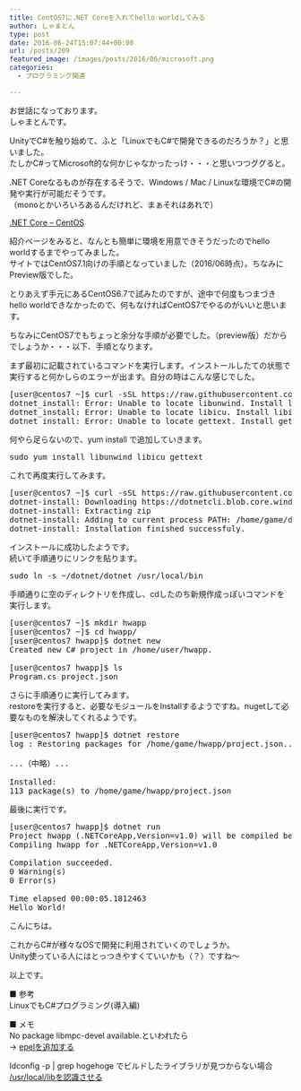 ```yaml
---
title: CentOS7に.NET Coreを入れてhello worldしてみる
author: しゃまとん
type: post
date: 2016-06-24T15:07:44+00:00
url: /posts/209
featured_image: /images/posts/2016/06/microsoft.png
categories:
  - プログラミング関連

---
```

お世話になっております。  
しゃまとんです。

UnityでC#を触り始めて、ふと「LinuxでもC#で開発できるのだろうか？」と思いました。  
たしかC#ってMicrosoft的な何かじゃなかったっけ・・・と思いつつググると。

.NET Coreなるものが存在するそうで、Windows / Mac / Linuxな環境でC#の開発や実行が可能だそうです。  
（monoとかいろいろあるんだけれど、まぁそれはあれで）

[.NET Core &#8211; CentOS][1]

紹介ページをみると、なんとも簡単に環境を用意できそうだったのでhello worldするまでやってみました。  
サイトではCentOS7.1向けの手順となっていました（2016/06時点）。ちなみにPreview版でした。

とりあえず手元にあるCentOS6.7で試みたのですが、途中で何度もつまづきhello worldできなかったので、何もなければCentOS7でやるのがいいと思います。

ちなみにCentOS7でもちょっと余分な手順が必要でした。（preview版）だからでしょうか・・・以下、手順となります。

まず最初に記載されているコマンドを実行します。インストールしたての状態で実行すると何かしらのエラーが出ます。自分の時はこんな感じでした。

<pre class="brush: bash; gutter: true">[user@centos7 ~]$ curl -sSL https://raw.githubusercontent.com/dotnet/cli/rel/1.0.0-preview1/scripts/obtain/dotnet-install.sh | bash /dev/stdin --version 1.0.0-preview1-002702 --install-dir ~/dotnet
dotnet_install: Error: Unable to locate libunwind. Install libunwind to continue
dotnet_install: Error: Unable to locate libicu. Install libicu to continue
dotnet_install: Error: Unable to locate gettext. Install gettext to continue</pre>

何やら足らないので、yum install で追加していきます。

<pre class="brush: bash; gutter: true">sudo yum install libunwind libicu gettext</pre>

これで再度実行してみます。

<pre class="brush: bash; gutter: true">[user@centos7 ~]$ curl -sSL https://raw.githubusercontent.com/dotnet/cli/rel/1.0.0-preview1/scripts/obtain/dotnet-install.sh | bash /dev/stdin --version 1.0.0-preview1-002702 --install-dir ~/dotnet
dotnet-install: Downloading https://dotnetcli.blob.core.windows.net/dotnet/beta/Binaries/1.0.0-preview1-002702/dotnet-dev-centos-x64.1.0.0-preview1-002702.tar.gz
dotnet-install: Extracting zip
dotnet-install: Adding to current process PATH: /home/game/dotnet. Note: This change will be visible only when sourcing script.
dotnet-install: Installation finished successfuly.</pre>

インストールに成功したようです。  
続いて手順通りにリンクを貼ります。

<pre class="brush: bash; gutter: true">sudo ln -s ~/dotnet/dotnet /usr/local/bin</pre>

手順通りに空のディレクトリを作成し、cdしたのち新規作成っぽいコマンドを実行します。

<pre class="brush: bash; gutter: true">[user@centos7 ~]$ mkdir hwapp
[user@centos7 ~]$ cd hwapp/
[user@centos7 hwapp]$ dotnet new
Created new C# project in /home/user/hwapp.

[user@centos7 hwapp]$ ls
Program.cs project.json</pre>

さらに手順通りに実行してみます。  
restoreを実行すると、必要なモジュールをInstallするようですね。nugetして必要なものを解決してくれるようです。

<pre class="brush: bash; gutter: true">[user@centos7 hwapp]$ dotnet restore
log : Restoring packages for /home/game/hwapp/project.json...

...（中略）...

Installed:
113 package(s) to /home/game/hwapp/project.json</pre>

最後に実行です。

<pre class="brush: bash; gutter: true">[user@centos7 hwapp]$ dotnet run
Project hwapp (.NETCoreApp,Version=v1.0) will be compiled because expected outputs are missing
Compiling hwapp for .NETCoreApp,Version=v1.0

Compilation succeeded.
0 Warning(s)
0 Error(s)

Time elapsed 00:00:05.1812463
Hello World!</pre>

こんにちは。

これからC#が様々なOSで開発に利用されていくのでしょうか。  
Unity使っている人にはとっつきやすくていいかも（？）ですね〜

以上です。

■ 参考  
LinuxでもC#プログラミング(導入編)

■ メモ  
No package libmpc-devel available.といわれたら  
→ [epelを追加する  
][2] 

ldconfig -p | grep hogehoge でビルドしたライブラリが見つからない場合[  
/usr/local/libを認識させる][3]

 [1]: https://www.microsoft.com/net/core#centos
 [2]: http://www.kakiro-web.com/linux/centos6-epel-install.html
 [3]: http://blog.goo.ne.jp/asakurah/e/7f9cdf8cbada8841c388ece8cd421432
